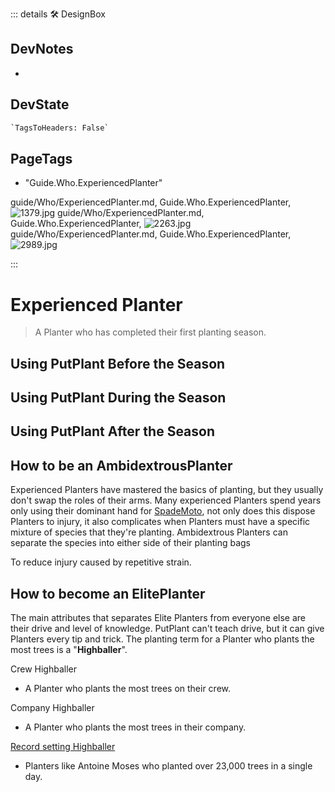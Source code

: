 ::: details 🛠 <dev>DesignBox</dev>

## DevNotes

-

## DevState

```py
`TagsToHeaders: False`
```

<h2>PageTags</h2>

- "Guide.Who.ExperiencedPlanter"

guide/Who/ExperiencedPlanter.md, <dev>Guide.Who.ExperiencedPlanter</dev>, ![1379.jpg](/PaperPhoto/1379.jpg)
guide/Who/ExperiencedPlanter.md, <dev>Guide.Who.ExperiencedPlanter</dev>, ![2263.jpg](/PaperPhoto/2263.jpg)
guide/Who/ExperiencedPlanter.md, <dev>Guide.Who.ExperiencedPlanter</dev>, ![2989.jpg](/PaperPhoto/2989.jpg)

:::

# Experienced Planter

> A Planter who has completed their first planting season.

## Using PutPlant Before the Season

## Using PutPlant During the Season

## Using PutPlant After the Season

## How to be an AmbidextrousPlanter

Experienced Planters have mastered the basics of planting, but they usually don't swap the roles of their arms. Many experienced Planters spend years only using their dominant hand for [SpadeMoto](/reference/Moto/SpadeMoto/Overview), not only does this dispose Planters to injury, it also complicates when Planters must have a specific mixture of species that they're planting. Ambidextrous Planters can separate the species into either side of their planting bags

To reduce injury caused by repetitive strain.

## How to become an ElitePlanter

The main attributes that separates Elite Planters from everyone else are their drive and level of knowledge. PutPlant can't teach drive, but it can give Planters every tip and trick. The planting term for a Planter who plants the most trees is a "**Highballer**".

Crew Highballer

- A Planter who plants the most trees on their crew.

Company Highballer

- A Planter who plants the most trees in their company.

[Record setting Highballer](https://globalnews.ca/news/9071471/quebecer-guinness-world-record-tree-planting/)

- Planters like Antoine Moses who planted over 23,000 trees in a single day.
